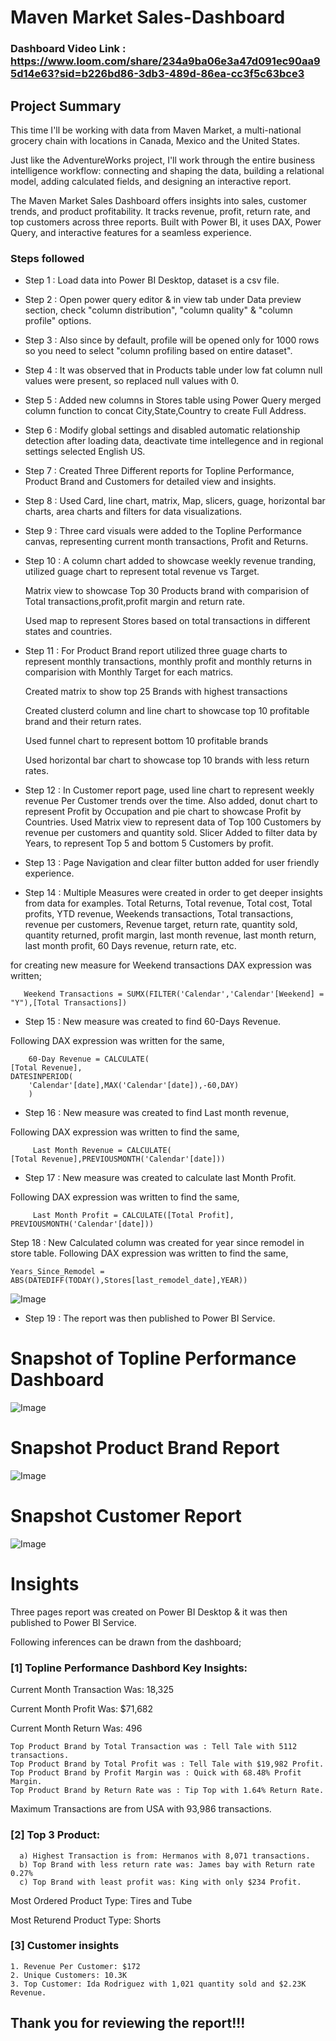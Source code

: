 
# Maven Market Sales-Dashboard

### Dashboard Video Link : https://www.loom.com/share/234a9ba06e3a47d091ec90aa95d14e63?sid=b226bd86-3db3-489d-86ea-cc3f5c63bce3

## Project Summary

This time I'll be working with data from Maven Market, a multi-national grocery chain with locations in Canada, Mexico and the United States.

Just like the AdventureWorks project, I'll work through the entire business intelligence workflow: connecting and shaping the data, building a relational model, adding calculated fields, and designing an interactive report.


The Maven Market Sales Dashboard offers insights into sales, customer trends, and product profitability. It tracks revenue, profit, return rate, and top customers across three reports. Built with Power BI, it uses DAX, Power Query, and interactive features for a seamless experience.


### Steps followed 

- Step 1 : Load data into Power BI Desktop, dataset is a csv file.
- Step 2 : Open power query editor & in view tab under Data preview section, check "column distribution", "column quality" & "column profile" options.
- Step 3 : Also since by default, profile will be opened only for 1000 rows so you need to select "column profiling based on entire dataset".
- Step 4 : It was observed that in Products table under low fat column null values were present, so replaced null values with 0.
- Step 5 : Added new columns in Stores table using Power Query merged column function to concat City,State,Country to create Full Address.
- Step 6 : Modify global settings and disabled automatic relationship detection after loading data, deactivate time intellegence and in regional settings selected English US.
- Step 7 : Created Three Different reports for Topline Performance, Product Brand and Customers for detailed view and insights.
- Step 8 : Used Card, line chart, matrix, Map, slicers, guage, horizontal bar charts, area charts and filters for data visualizations.
- Step 9 : Three card visuals were added to the Topline Performance canvas, representing current month transactions, Profit and Returns.
- Step 10 : A column chart added to showcase weekly revenue tranding, utilized guage chart to represent total revenue vs Target.

    Matrix view to showcase Top 30 Products brand with comparision of  Total transactions,profit,profit margin and return rate.

    Used map to represent Stores based on total transactions in different states and countries. 
- Step 11 : For Product Brand report utilized three guage charts to represent monthly transactions, monthly profit and monthly returns in comparision with Monthly Target for each matrics. 
    
    Created matrix to show top 25 Brands with highest transactions 

    Created clusterd column and line chart to showcase top 10 profitable brand and their return rates.

    Used funnel chart to represent bottom 10 profitable brands

    Used horizontal bar chart to showcase top 10 brands with less return rates.
- Step 12 : In Customer report page, used line chart to represent weekly revenue Per Customer trends over the time.
    Also added, donut chart to represent Profit by Occupation and pie chart to showcase Profit by Countries.
    Used Matrix view to represent data of Top 100 Customers by revenue per customers and quantity sold.
    Slicer Added to filter data by Years, to represent Top 5 and bottom 5 Customers by profit. 
    
- Step 13 : Page Navigation and clear filter button added for user friendly experience.
- Step 14 : Multiple Measures were created in order to get deeper insights from data for examples. Total Returns, Total revenue, Total cost, Total profits, YTD revenue, Weekends transactions, Total transactions, revenue per customers, Revenue target, return rate, quantity sold, quantity returned, profit margin, last month revenue, last month return, last month profit, 60 Days revenue, return rate, etc.  

for creating new measure for Weekend transactions DAX expression was written;
       
       Weekend Transactions = SUMX(FILTER('Calendar','Calendar'[Weekend] = "Y"),[Total Transactions])

        
- Step 15 : New measure was created to find 60-Days Revenue.

Following DAX expression was written for the same,
        
        60-Day Revenue = CALCULATE(
    [Total Revenue],
    DATESINPERIOD(
        'Calendar'[date],MAX('Calendar'[date]),-60,DAY)
        )
        

        
 - Step 16 : New measure was created to find Last month revenue,
 
 Following DAX expression was written to find the same,
 
         Last Month Revenue = CALCULATE(
    [Total Revenue],PREVIOUSMONTH('Calendar'[date]))
 
 
 - Step 17 : New measure was created to calculate last Month Profit.
 
 Following DAX expression was written to find the same,
 
         Last Month Profit = CALCULATE([Total Profit], PREVIOUSMONTH('Calendar'[date]))
    
 Step 18 : New Calculated column was created for year since remodel in store table.
    Following DAX expression was written to find the same,


    Years_Since_Remodel = ABS(DATEDIFF(TODAY(),Stores[last_remodel_date],YEAR))

  ![Image](https://github.com/user-attachments/assets/8e8146c9-3716-4b0c-a75e-df05b59e01a1) 
 
 - Step 19 : The report was then published to Power BI Service.
 

# Snapshot of Topline Performance Dashboard 

![Image](https://github.com/user-attachments/assets/7e2be45e-9ea8-4842-8715-bc1d1efe3287)

# Snapshot Product Brand Report

 ![Image](https://github.com/user-attachments/assets/68f60ebb-0e71-4ed5-a302-ef49ca7ed871)

 # Snapshot Customer Report

 ![Image](https://github.com/user-attachments/assets/51d442ba-b735-4be5-81a6-8bc0e23ce6c5)

# Insights

Three pages report was created on Power BI Desktop & it was then published to Power BI Service.

Following inferences can be drawn from the dashboard;

### [1] Topline Performance Dashbord Key Insights:

   Current Month Transaction Was: 18,325

   Current Month Profit Was: $71,682

   Current Month Return Was: 496

    Top Product Brand by Total Transaction was : Tell Tale with 5112 transactions.
    Top Product Brand by Total Profit was : Tell Tale with $19,982 Profit.
    Top Product Brand by Profit Margin was : Quick with 68.48% Profit Margin.
    Top Product Brand by Return Rate was : Tip Top with 1.64% Return Rate.

   Maximum Transactions are from USA with 93,986 transactions.
           
    
  ### [2] Top 3 Product:
  
      a) Highest Transaction is from: Hermanos with 8,071 transactions. 
      b) Top Brand with less return rate was: James bay with Return rate 0.27%
      c) Top Brand with least profit was: King with only $234 Profit.
     

Most Ordered Product Type: Tires and Tube

Most Returend Product Type: Shorts
        
 ### [3] Customer insights
 
    1. Revenue Per Customer: $172
    2. Unique Customers: 10.3K
    3. Top Customer: Ida Rodriguez with 1,021 quantity sold and $2.23K Revenue.


 
 
 ## Thank you for reviewing the report!!!

